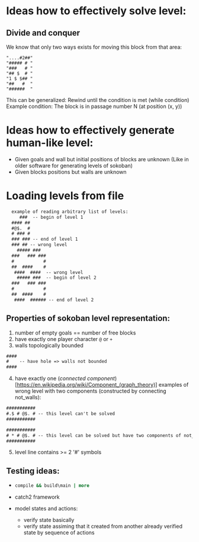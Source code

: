 # Ideas how to effectively solve level:
## Divide and conquer
We know that only two ways exists for moving this block from that area:
```text
"....#2##"
"##### # "
"###   # "
"## $  # "
"1 $ $## "
"##   #  "
"######  "
```
This can be generalized:
Rewind until the condition is met (while condition)
Example condition: The block is in passage number N (at position (x, y))

# Ideas how to effectively generate human-like level:
* Given goals and wall but initial positions of blocks are unknown
  (Like in older software for generating levels of sokoban)
* Given blocks positions but walls are unknown

# Loading levels from file
```txt
  example of reading arbitrary list of levels:
     ###  -- begin of level 1
  #### ##
  #@$.  #
  # ### #
  ### ### -- end of level 1
  ### ## -- wrong level
    ##### ###
  ###   ### ###
  #           #
  ##  ####    #
   ####  ####  -- wrong level
    ##### ###  -- begin of level 2
  ###   ### ###
  #           #
  ##  ####    #
   ####  ###### -- end of level 2
```

## Properties of sokoban level representation:
1. number of empty goals == number of free blocks
2. have exactly one player character `@` or `+`
3. walls topologically bounded
  ```txt
  ####
  #    -- have hole => walls not bounded
  ####
  ```
4. have exactly one (*connected component*)[https://en.wikipedia.org/wiki/Component_(graph_theory)]
  examples of wrong level with two components (constructed by connecting not_walls):
  ```txt
  ###########
  #.$ # @$. # -- this level can't be solved
  ###########

  ###########
  # * # @$. # -- this level can be solved but have two components of not_walls
  ###########
  ```
5. level line contains >= 2 '#' symbols

## Testing ideas:
* ```cmd
  compile && build\main | more
  ```

* catch2 framework
* model states and actions:
  * verify state basically
  * verify state assiming that it created from another already verified state by sequence of actions
